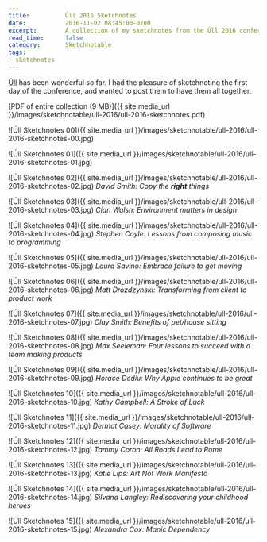 ```yaml
---
title:          Úll 2016 Sketchnotes
date:           2016-11-02 08:45:00-0700
excerpt:        A collection of my sketchnotes from the Úll 2016 conference
read_time:      false
category:       Sketchnotable
tags:
- sketchnotes
---
```


[Úll](https://2016.ull.ie) has been wonderful so far. I had the pleasure of sketchnoting the first day of the conference, and wanted to post them to have them all together.

[PDF of entire collection (9 MB)]({{ site.media_url }}/images/sketchnotable/ull-2016/ull-2016-sketchnotes.pdf)

![Úll Sketchnotes 00]({{ site.media_url }}/images/sketchnotable/ull-2016/ull-2016-sketchnotes-00.jpg)

![Úll Sketchnotes 01]({{ site.media_url }}/images/sketchnotable/ull-2016/ull-2016-sketchnotes-01.jpg)

![Úll Sketchnotes 02]({{ site.media_url }}/images/sketchnotable/ull-2016/ull-2016-sketchnotes-02.jpg)
_David Smith: Copy the **right** things_

![Úll Sketchnotes 03]({{ site.media_url }}/images/sketchnotable/ull-2016/ull-2016-sketchnotes-03.jpg)
_Cian Walsh: Environment matters in design_

![Úll Sketchnotes 04]({{ site.media_url }}/images/sketchnotable/ull-2016/ull-2016-sketchnotes-04.jpg)
_Stephen Coyle: Lessons from composing music to programming_

![Úll Sketchnotes 05]({{ site.media_url }}/images/sketchnotable/ull-2016/ull-2016-sketchnotes-05.jpg)
_Laura Savino: Embrace failure to get moving_

![Úll Sketchnotes 06]({{ site.media_url }}/images/sketchnotable/ull-2016/ull-2016-sketchnotes-06.jpg)
_Matt Drozdzynski: Transforming from client to product work_

![Úll Sketchnotes 07]({{ site.media_url }}/images/sketchnotable/ull-2016/ull-2016-sketchnotes-07.jpg)
_Clay Smith: Benefits of pet/house sitting_

![Úll Sketchnotes 08]({{ site.media_url }}/images/sketchnotable/ull-2016/ull-2016-sketchnotes-08.jpg)
_Max Seeleman: Four lessons to succeed with a team making products_

![Úll Sketchnotes 09]({{ site.media_url }}/images/sketchnotable/ull-2016/ull-2016-sketchnotes-09.jpg)
_Horace Dediu: Why Apple continues to be great_

![Úll Sketchnotes 10]({{ site.media_url }}/images/sketchnotable/ull-2016/ull-2016-sketchnotes-10.jpg)
_Kathy Campbell: A Stroke of Luck_

![Úll Sketchnotes 11]({{ site.media_url }}/images/sketchnotable/ull-2016/ull-2016-sketchnotes-11.jpg)
_Dermot Casey: Morality of Software_

![Úll Sketchnotes 12]({{ site.media_url }}/images/sketchnotable/ull-2016/ull-2016-sketchnotes-12.jpg)
_Tammy Coron: All Roads Lead to Rome_

![Úll Sketchnotes 13]({{ site.media_url }}/images/sketchnotable/ull-2016/ull-2016-sketchnotes-13.jpg)
_Katie Lips: Art Not Work Manifesto_

![Úll Sketchnotes 14]({{ site.media_url }}/images/sketchnotable/ull-2016/ull-2016-sketchnotes-14.jpg)
_Silvana Langley: Rediscovering your childhood heroes_

![Úll Sketchnotes 15]({{ site.media_url }}/images/sketchnotable/ull-2016/ull-2016-sketchnotes-15.jpg)
_Alexandra Cox: Manic Dependency_
